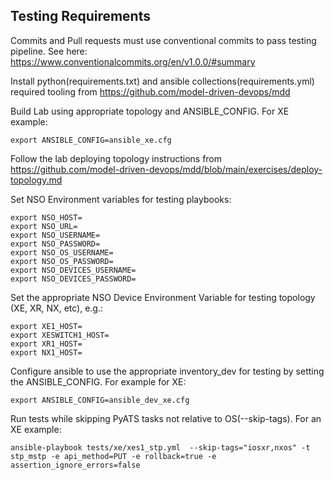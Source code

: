 ## Testing Requirements

Commits and Pull requests must use conventional commits to pass testing pipeline. See here: https://www.conventionalcommits.org/en/v1.0.0/#summary


Install python(requirements.txt) and ansible collections(requirements.yml) required tooling from https://github.com/model-driven-devops/mdd

Build Lab using appropriate topology and ANSIBLE_CONFIG. For XE example:
```
export ANSIBLE_CONFIG=ansible_xe.cfg
```
Follow the lab deploying topology instructions from https://github.com/model-driven-devops/mdd/blob/main/exercises/deploy-topology.md

Set NSO Environment variables for testing playbooks:
```
export NSO_HOST=
export NSO_URL=
export NSO_USERNAME=
export NSO_PASSWORD=
export NSO_OS_USERNAME=
export NSO_OS_PASSWORD=
export NSO_DEVICES_USERNAME=
export NSO_DEVICES_PASSWORD=
```

Set the appropriate NSO Device Environment Variable for testing topology (XE, XR, NX, etc), e.g.:
```
export XE1_HOST=
export XESWITCH1_HOST=
export XR1_HOST=
export NX1_HOST=
```

Configure ansible to use the appropriate inventory_dev for testing by setting the ANSIBLE_CONFIG. For example for XE:
```
export ANSIBLE_CONFIG=ansible_dev_xe.cfg
```

Run tests while skipping PyATS tasks not relative to OS(--skip-tags). For an XE example:
```
ansible-playbook tests/xe/xes1_stp.yml  --skip-tags="iosxr,nxos" -t stp_mstp -e api_method=PUT -e rollback=true -e assertion_ignore_errors=false 
```